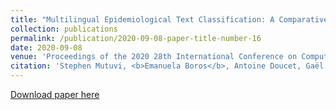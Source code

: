 ```yaml
---
title: "Multilingual Epidemiological Text Classification: A Comparative Study"
collection: publications
permalink: /publication/2020-09-08-paper-title-number-16
date: 2020-09-08
venue: 'Proceedings of the 2020 28th International Conference on Computational Linguistics (COLING)'
citation: 'Stephen Mutuvi, <b>Emanuela Boros</b>, Antoine Doucet, Gaël Lejeune, Adam Jatowt, and Moses Odeo. <i>Multilingual Epidemiological Text Classification: A Comparative Study.</i> In COLING, International Conference on Computational Linguistics. 2020. Online.'
---
```


[Download paper here](https://hal.archives-ouvertes.fr/hal-03089807/document)



